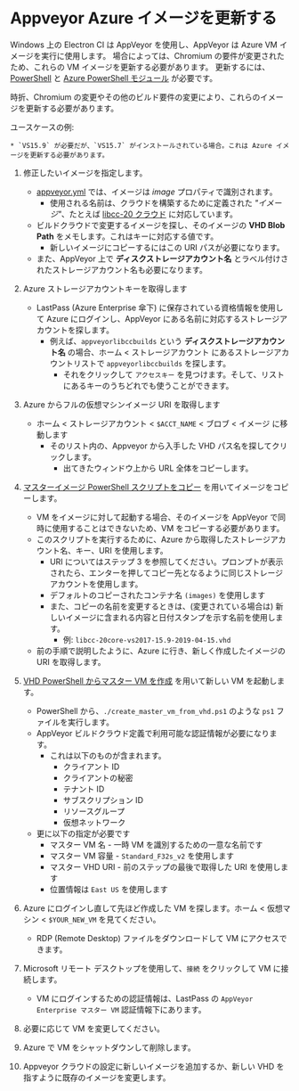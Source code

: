 # Appveyor Azure イメージを更新する

Windows 上の Electron CI は AppVeyor を使用し、AppVeyor は Azure VM イメージを実行に使用します。 場合によっては、Chromium の要件が変更されたため、これらの VM イメージを更新する必要があります。 更新するには、[PowerShell](https://docs.microsoft.com/en-us/powershell/scripting/install/installing-powershell?view=powershell-6) と [Azure PowerShell モジュール](https://docs.microsoft.com/en-us/powershell/azure/install-az-ps?view=azps-1.8.0&viewFallbackFrom=azurermps-6.13.0) が必要です。

時折、Chromium の変更やその他のビルド要件の変更により、これらのイメージを更新する必要があります。

ユースケースの例:

    * `VS15.9` が必要だが、`VS15.7` がインストールされている場合。これは Azure イメージを更新する必要があります。
    

1. 修正したいイメージを指定します。
    
    - [appveyor.yml](https://github.com/electron/electron/blob/master/appveyor.yml) では、イメージは *image* プロパティで識別されます。 
        - 使用される名前は、クラウドを構築するために定義された *"イメージ"*、たとえば [libcc-20 クラウド](https://windows-ci.electronjs.org/build-clouds/8) に対応しています。
    - ビルドクラウドで変更するイメージを探し、そのイメージの **VHD Blob Path** をメモします。これはキーに対応する値です。 
        - 新しいイメージにコピーするにはこの URI パスが必要になります。
    - また、AppVeyor 上で **ディスクストレージアカウント名** とラベル付けされたストレージアカウント名も必要になります。

2. Azure ストレージアカウントキーを取得します
    
    - LastPass (Azure Enterprise 傘下) に保存されている資格情報を使用して Azure にログインし、AppVeyor にある名前に対応するストレージアカウントを探します。 
        - 例えば、`appveyorlibccbuilds` という **ディスクストレージアカウント名** の場合、ホーム < ストレージアカウント にあるストレージアカウントリストで `appveyorlibccbuilds` を探します。 
            - それをクリックして `アクセスキー` を見つけます。そして、リストにあるキーのうちどれでも使うことができます。

3. Azure からフルの仮想マシンイメージ URI を取得します
    
    - ホーム < ストレージアカウント < `$ACCT_NAME` < ブロブ < イメージ に移動します 
        - そのリスト内の、Appveyor から入手した VHD パス名を探してクリックします。 
            - 出てきたウィンドウ上から URL 全体をコピーします。

4. [マスターイメージ PowerShell スクリプトをコピー](https://github.com/appveyor/ci/blob/master/scripts/enterprise/copy-master-image-azure.ps1) を用いてイメージをコピーします。
    
    - VM をイメージに対して起動する場合、そのイメージを AppVeyor で同時に使用することはできないため、VM をコピーする必要があります。
    - このスクリプトを実行するために、Azure から取得したストレージアカウント名、キー、URI を使用します。 
        - URI についてはステップ 3 を参照してください。プロンプトが表示されたら、エンターを押してコピー先となるように同じストレージアカウントを使用します。
        - デフォルトのコピーされたコンテナ名 `(images)` を使用します
        - また、コピーの名前を変更するときは、(変更されている場合は) 新しいイメージに含まれる内容と日付スタンプを示す名前を使用します。 
            - 例: `libcc-20core-vs2017-15.9-2019-04-15.vhd`
    - 前の手順で説明したように、Azure に行き、新しく作成したイメージの URI を取得します。

5. [VHD PowerShell からマスター VM を作成](https://github.com/appveyor/ci/blob/master/scripts/enterprise/create_master_vm_from_vhd.ps1) を用いて新しい VM を起動します。
    
    - PowerShell から、`./create_master_vm_from_vhd.ps1` のような `ps1` ファイルを実行します。
    - AppVeyor ビルドクラウド定義で利用可能な認証情報が必要になります。 
        - これは以下のものが含まれます。 
            - クライアント ID
            - クライアントの秘密
            - テナント ID
            - サブスクリプション ID
            - リソースグループ
            - 仮想ネットワーク
    - 更に以下の指定が必要です 
        - マスター VM 名 - 一時 VM を識別するための一意な名前です
        - マスター VM 容量 - `Standard_F32s_v2` を使用します
        - マスター VHD URI - 前のステップの最後で取得した URI を使用します
        - 位置情報は `East US` を使用します

6. Azure にログインし直して先ほど作成した VM を探します。ホーム < 仮想マシン < `$YOUR_NEW_VM` を見てください。
    
    - RDP (Remote Desktop) ファイルをダウンロードして VM にアクセスできます。

7. Microsoft リモート デスクトップを使用して、`接続` をクリックして VM に接続します。
    
    - VM にログインするための認証情報は、LastPass の `AppVeyor Enterprise マスター VM` 認証情報下にあります。

8. 必要に応じて VM を変更してください。

9. Azure で VM をシャットダウンして削除します。

10. Appveyor クラウドの設定に新しいイメージを追加するか、新しい VHD を指すように既存のイメージを変更します。